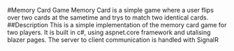 #Memory Card Game
Memory Card is a simple game where a user flips over two cards at the sametime and trys to match two identical cards. 
##Description
This is a simple implementation of the memory card game for two players. It is built in c#, using aspnet.core framework and utalising blazer pages.
The server to client communication is handled with SignalR
